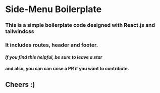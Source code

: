 
# Side-Menu Boilerplate

### This is a simple boilerplate code designed with React.js and tailwindcss
### It includes routes, header and footer.

#### _If you find this helpful, be sure to leave a star_
#### and also, you can can raise a PR if you want to contribute. 

## Cheers :)